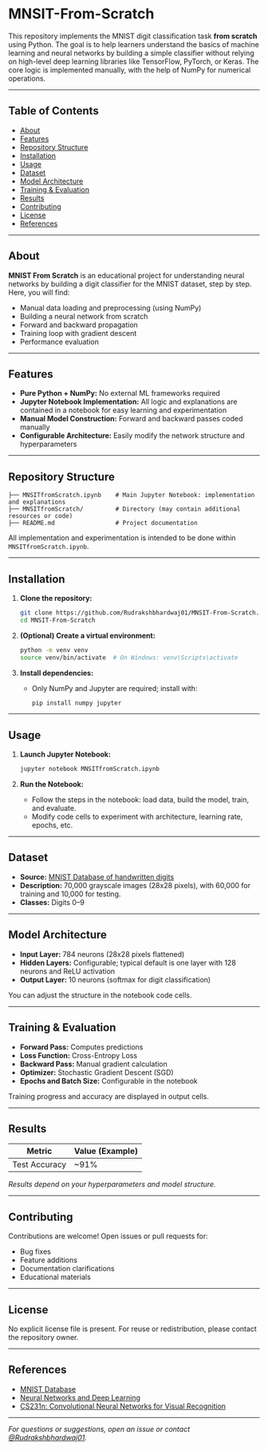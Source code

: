 # MNSIT-From-Scratch

This repository implements the MNIST digit classification task **from scratch** using Python. The goal is to help learners understand the basics of machine learning and neural networks by building a simple classifier without relying on high-level deep learning libraries like TensorFlow, PyTorch, or Keras. The core logic is implemented manually, with the help of NumPy for numerical operations.

---

## Table of Contents

- [About](#about)
- [Features](#features)
- [Repository Structure](#repository-structure)
- [Installation](#installation)
- [Usage](#usage)
- [Dataset](#dataset)
- [Model Architecture](#model-architecture)
- [Training & Evaluation](#training--evaluation)
- [Results](#results)
- [Contributing](#contributing)
- [License](#license)
- [References](#references)

---

## About

**MNIST From Scratch** is an educational project for understanding neural networks by building a digit classifier for the MNIST dataset, step by step. Here, you will find:

- Manual data loading and preprocessing (using NumPy)
- Building a neural network from scratch
- Forward and backward propagation
- Training loop with gradient descent
- Performance evaluation

---

## Features

- **Pure Python + NumPy:** No external ML frameworks required
- **Jupyter Notebook Implementation:** All logic and explanations are contained in a notebook for easy learning and experimentation
- **Manual Model Construction:** Forward and backward passes coded manually
- **Configurable Architecture:** Easily modify the network structure and hyperparameters

---

## Repository Structure

```
├── MNSITfromScratch.ipynb    # Main Jupyter Notebook: implementation and explanations
├── MNSITfromScratch/         # Directory (may contain additional resources or code)
├── README.md                 # Project documentation
```

All implementation and experimentation is intended to be done within `MNSITfromScratch.ipynb`.

---

## Installation

1. **Clone the repository:**
   ```bash
   git clone https://github.com/Rudrakshbhardwaj01/MNSIT-From-Scratch.git
   cd MNSIT-From-Scratch
   ```

2. **(Optional) Create a virtual environment:**
   ```bash
   python -m venv venv
   source venv/bin/activate  # On Windows: venv\Scripts\activate
   ```

3. **Install dependencies:**
   - Only NumPy and Jupyter are required; install with:
     ```bash
     pip install numpy jupyter
     ```

---

## Usage

1. **Launch Jupyter Notebook:**
   ```bash
   jupyter notebook MNSITfromScratch.ipynb
   ```

2. **Run the Notebook:**
   - Follow the steps in the notebook: load data, build the model, train, and evaluate.
   - Modify code cells to experiment with architecture, learning rate, epochs, etc.

---

## Dataset

- **Source:** [MNIST Database of handwritten digits](http://yann.lecun.com/exdb/mnist/)
- **Description:** 70,000 grayscale images (28x28 pixels), with 60,000 for training and 10,000 for testing.
- **Classes:** Digits 0–9

---

## Model Architecture

- **Input Layer:** 784 neurons (28x28 pixels flattened)
- **Hidden Layers:** Configurable; typical default is one layer with 128 neurons and ReLU activation
- **Output Layer:** 10 neurons (softmax for digit classification)

You can adjust the structure in the notebook code cells.

---

## Training & Evaluation

- **Forward Pass:** Computes predictions
- **Loss Function:** Cross-Entropy Loss
- **Backward Pass:** Manual gradient calculation
- **Optimizer:** Stochastic Gradient Descent (SGD)
- **Epochs and Batch Size:** Configurable in the notebook

Training progress and accuracy are displayed in output cells.

---

## Results

| Metric        | Value (Example) |
|---------------|----------------|
| Test Accuracy | ~91%           |

*Results depend on your hyperparameters and model structure.*

---

## Contributing

Contributions are welcome! Open issues or pull requests for:

- Bug fixes
- Feature additions
- Documentation clarifications
- Educational materials

---

## License

No explicit license file is present. For reuse or redistribution, please contact the repository owner.

---

## References

- [MNIST Database](http://yann.lecun.com/exdb/mnist/)
- [Neural Networks and Deep Learning](http://neuralnetworksanddeeplearning.com/)
- [CS231n: Convolutional Neural Networks for Visual Recognition](https://cs231n.github.io/)

---

*For questions or suggestions, open an issue or contact [@Rudrakshbhardwaj01](https://github.com/Rudrakshbhardwaj01).*
